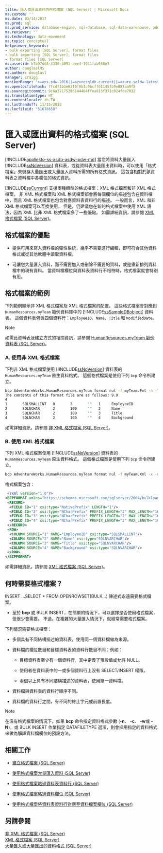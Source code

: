 ```yaml
---
title: 匯入或匯出資料的格式檔案 (SQL Server) | Microsoft Docs
ms.custom: ''
ms.date: 03/14/2017
ms.prod: sql
ms.prod_service: database-engine, sql-database, sql-data-warehouse, pdw
ms.reviewer: ''
ms.technology: data-movement
ms.topic: conceptual
helpviewer_keywords:
- bulk exporting [SQL Server], format files
- bulk importing [SQL Server], format files
- format files [SQL Server]
ms.assetid: b7b97d68-4336-4091-aee4-1941fab568e3
author: douglaslMS
ms.author: douglasl
manager: craigg
monikerRange: '>=aps-pdw-2016||=azuresqldb-current||=azure-sqldw-latest||>=sql-server-2016||=sqlallproducts-allversions||>=sql-server-linux-2017||=azuresqldb-mi-current'
ms.openlocfilehash: 7fcdf1b3e63f0f6b1c0bcff61145fb9e887aa9f5
ms.sourcegitcommit: 9c6a37175296144464ffea815f371c024fce7032
ms.translationtype: HT
ms.contentlocale: zh-TW
ms.lasthandoff: 11/15/2018
ms.locfileid: "51676658"
---
```

# <a name="format-files-for-importing-or-exporting-data-sql-server"></a>匯入或匯出資料的格式檔案 (SQL Server)
[!INCLUDE[appliesto-ss-asdb-asdw-pdw-md](../../includes/appliesto-ss-asdb-asdw-pdw-md.md)]
  當您將資料大量匯入 [!INCLUDE[ssNoVersion](../../includes/ssnoversion-md.md)] 資料表，或從資料表大量匯出資料時，可以使用「格式檔案」來儲存大量匯出或大量匯入資料所需的所有格式資訊。 這包含相對於該資料表之資料檔中各欄位的格式資訊。  
  
 [!INCLUDE[ssCurrent](../../includes/sscurrent-md.md)] 支援兩種類型的格式檔案：XML 格式檔案和非 XML 格式檔案。 非 XML 格式檔案和 XML 格式檔案都會將每個欄位的描述包含在資料檔中，而且 XML 格式檔案也包含對應資料表資料行的描述。 一般而言，XML 和非 XML 格式檔案可以互換使用， 但是，仍建議您在新的格式檔案中使用 XML 語法，因為 XML 比非 XML 格式檔案多了一些優點。 如需詳細資訊，請參閱 [XML 格式檔案 &#40;SQL Server&#41;](../../relational-databases/import-export/xml-format-files-sql-server.md)。  
  
  
##  <a name="Benefits"></a> 格式檔案的優點  
  
-   提供可用來寫入資料檔的彈性系統，幾乎不需要進行編輯，即可符合其他資料格式或從其他軟體中讀取資料檔。  
  
-   可讓您大量匯入資料，而不需要加入或刪除不需要的資料，或是重新排列資料檔中的現有資料。 當資料檔欄位與資料表資料行不相符時，格式檔案就會特別有用。  
  
##  <a name="ExamplesOfFFs"></a> 格式檔案的範例  
 下列範例顯示非 XML 格式檔案及 XML 格式檔案的配置。 這些格式檔案會對應到 `HumanResources.myTeam` 範例資料庫中的 [!INCLUDE[ssSampleDBobject](../../includes/sssampledbobject-md.md)] 資料表。 這個資料表包含四個資料行：`EmployeeID`、`Name`、`Title` 和 `ModifiedDate`。  
  
> [!NOTE]  
>  如需此資料表及建立方式的相關資訊，請參閱 [HumanResources.myTeam 範例資料表 &#40;SQL Server&#41;](../../relational-databases/import-export/humanresources-myteam-sample-table-sql-server.md)。  
  
### <a name="a-using-a-non-xml-format-file"></a>A. 使用非 XML 格式檔案  
 下列非 XML 格式檔案使用 [!INCLUDE[ssNoVersion](../../includes/ssnoversion-md.md)] 資料表的 `HumanResources.myTeam` 原生資料格式。 這個格式檔案是使用下列 `bcp` 命令所建立。  
  
```cmd 
bcp AdventureWorks.HumanResources.myTeam format nul -f myTeam.Fmt -n -T   
The contents of this format file are as follows: 9.0  
4  
1       SQLSMALLINT   0       2       ""   1     EmployeeID               ""  
2       SQLNCHAR      2       100     ""   2     Name                     SQL_Latin1_General_CP1_CI_AS  
3       SQLNCHAR      2       100     ""   3     Title                    SQL_Latin1_General_CP1_CI_AS  
4       SQLNCHAR      2       100     ""   4     Background               SQL_Latin1_General_CP1_CI_AS  
```  
  
 如需詳細資訊，請參閱 [非 XML 格式檔案 &#40;SQL Server&#41;](../../relational-databases/import-export/non-xml-format-files-sql-server.md)。  
  
  
### <a name="b-using-an-xml-format-file"></a>B. 使用 XML 格式檔案  
 下列 XML 格式檔案使用 [!INCLUDE[ssNoVersion](../../includes/ssnoversion-md.md)] 資料表的 `HumanResources.myTeam` 原生資料格式。 這個格式檔案是使用下列 `bcp` 命令所建立。  
  
```cmd
bcp AdventureWorks.HumanResources.myTeam format nul -f myTeam.Xml -x -n -T   
```  
  
 格式檔案包含：  
  
```xml
 <?xml version="1.0"?>  
<BCPFORMAT xmlns="https://schemas.microsoft.com/sqlserver/2004/bulkload/format" xmlns:xsi="https://www.w3.org/2001/XMLSchema-instance">  
 <RECORD>  
  <FIELD ID="1" xsi:type="NativePrefix" LENGTH="1"/>  
  <FIELD ID="2" xsi:type="NCharPrefix" PREFIX_LENGTH="2" MAX_LENGTH="100" COLLATION="SQL_Latin1_General_CP1_CI_AS"/>  
  <FIELD ID="3" xsi:type="NCharPrefix" PREFIX_LENGTH="2" MAX_LENGTH="100" COLLATION="SQL_Latin1_General_CP1_CI_AS"/>  
  <FIELD ID="4" xsi:type="NCharPrefix" PREFIX_LENGTH="2" MAX_LENGTH="100" COLLATION="SQL_Latin1_General_CP1_CI_AS"/>  
 </RECORD>  
 <ROW>  
  <COLUMN SOURCE="1" NAME="EmployeeID" xsi:type="SQLSMALLINT"/>  
  <COLUMN SOURCE="2" NAME="Name" xsi:type="SQLNVARCHAR"/>  
  <COLUMN SOURCE="3" NAME="Title" xsi:type="SQLNVARCHAR"/>  
  <COLUMN SOURCE="4" NAME="Background" xsi:type="SQLNVARCHAR"/>  
 </ROW>  
</BCPFORMAT>  
```  
  
 如需詳細資訊，請參閱 [XML 格式檔案 &#40;SQL Server&#41;](../../relational-databases/import-export/xml-format-files-sql-server.md)。  
  
  
##  <a name="WhenFFrequired"></a> 何時需要格式檔案？  
 INSERT ...SELECT * FROM OPENROWSET(BULK...) 陳述式永遠需要格式檔案。  
  
-   至於 **bcp** 或 BULK INSERT，在簡單的情況下，可以選擇是否使用格式檔案，但很少會需要。 不過，在複雜的大量匯入情況下，就經常需要格式檔案。  
  
 下列情況需要格式檔案：  
  
-   多個具有不同結構描述的資料表，使用同一個資料檔做為來源。  
  
-   資料檔的欄位數目和目標資料表的資料行數目不同；例如：  
  
    -   目標資料表至少有一個資料行，其中定義了預設值或允許 NULL。  
  
    -   使用者在資料表中的一或多個資料行上沒有 SELECT/INSERT 權限。  
  
    -   兩個以上具有不同結構描述的資料表，使用單一資料檔。  
  
-   資料檔與資料表的資料行順序不同。  
  
-   資料檔的資料行之間，有不同的終止字元或前置長度。  
  
> [!NOTE]  
>  在沒有格式檔案的情況下，如果 **bcp** 命令指定資料格式參數 (**-n**、 **-c**、 **-w**或 **-N**)，或 BULK INSERT 作業指定 DATAFILETYPE 選項，則會採用指定的資料格式來做為解譯資料檔欄位的預設方法。  
  
  
##  <a name="RelatedTasks"></a> 相關工作  
  
-   [建立格式檔案 &#40;SQL Server&#41;](../../relational-databases/import-export/create-a-format-file-sql-server.md)  
  
-   [使用格式檔案大量匯入資料 &#40;SQL Server&#41;](../../relational-databases/import-export/use-a-format-file-to-bulk-import-data-sql-server.md)  
  
-   [使用格式檔案略過資料表資料行 &#40;SQL Server&#41;](../../relational-databases/import-export/use-a-format-file-to-skip-a-table-column-sql-server.md)  
  
-   [使用格式檔案略過資料欄位 &#40;SQL Server&#41;](../../relational-databases/import-export/use-a-format-file-to-skip-a-data-field-sql-server.md)  
  
-   [使用格式檔案將資料表資料行對應至資料檔案欄位 &#40;SQL Server&#41;](../../relational-databases/import-export/use-a-format-file-to-map-table-columns-to-data-file-fields-sql-server.md)  
  
  
## <a name="see-also"></a>另請參閱  
 [非 XML 格式檔案 &#40;SQL Server&#41;](../../relational-databases/import-export/non-xml-format-files-sql-server.md)   
 [XML 格式檔案 &#40;SQL Server&#41;](../../relational-databases/import-export/xml-format-files-sql-server.md)   
 [大量匯入或大量匯出的資料格式 &#40;SQL Server&#41;](../../relational-databases/import-export/data-formats-for-bulk-import-or-bulk-export-sql-server.md)  
  
  
